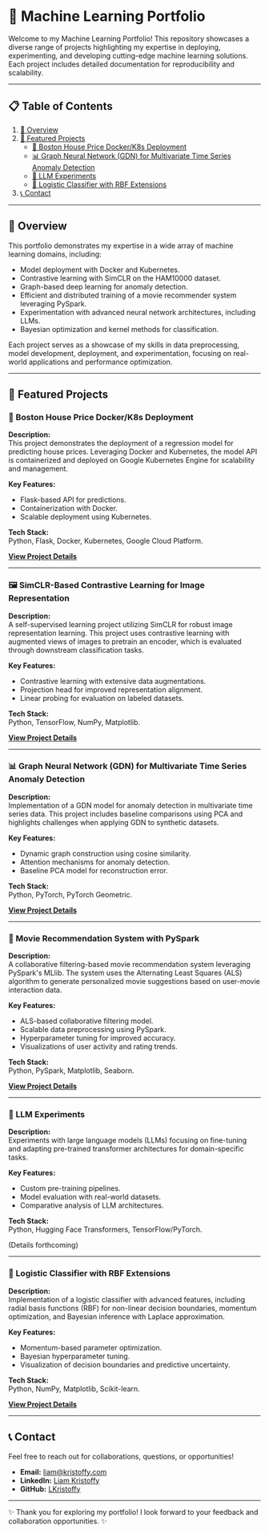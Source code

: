 # 🚀 Machine Learning Portfolio

Welcome to my Machine Learning Portfolio! This repository showcases a diverse range of projects highlighting my expertise in deploying, experimenting, and developing cutting-edge machine learning solutions. Each project includes detailed documentation for reproducibility and scalability.

---

## 📋 Table of Contents

1. [📖 Overview](#-overview)  
2. [🌟 Featured Projects](#-featured-projects)  
   - [🏡 Boston House Price Docker/K8s Deployment](#-boston-house-price-dockerk8s-deployment)  
   - [📊 Graph Neural Network (GDN) for Multivariate Time Series Anomaly Detection](#-graph-neural-network-gdn-for-multivariate-time-series-anomaly-detection)  
   - [🤖 LLM Experiments](#-llm-experiments)  
   - [🧠 Logistic Classifier with RBF Extensions](#-logistic-classifier-with-rbf-extensions)  
3. [📞 Contact](#-contact)  

---

## 📖 Overview

This portfolio demonstrates my expertise in a wide array of machine learning domains, including:  
- Model deployment with Docker and Kubernetes.
- Contrastive learning with SimCLR on the HAM10000 dataset.
- Graph-based deep learning for anomaly detection.
- Efficient and distributed training of a movie recommender system leveraging PySpark.
- Experimentation with advanced neural network architectures, including LLMs.  
- Bayesian optimization and kernel methods for classification.  

Each project serves as a showcase of my skills in data preprocessing, model development, deployment, and experimentation, focusing on real-world applications and performance optimization.

---

## 🌟 Featured Projects

### 🏡 Boston House Price Docker/K8s Deployment

**Description:**  
This project demonstrates the deployment of a regression model for predicting house prices. Leveraging Docker and Kubernetes, the model API is containerized and deployed on Google Kubernetes Engine for scalability and management.  

**Key Features:**  
- Flask-based API for predictions.  
- Containerization with Docker.  
- Scalable deployment using Kubernetes.  

**Tech Stack:**  
Python, Flask, Docker, Kubernetes, Google Cloud Platform.  

[**View Project Details**](./DeploymentProject)

---

### 🖼️ SimCLR-Based Contrastive Learning for Image Representation

**Description:**  
A self-supervised learning project utilizing SimCLR for robust image representation learning. This project uses contrastive learning with augmented views of images to pretrain an encoder, which is evaluated through downstream classification tasks.  

**Key Features:**  
- Contrastive learning with extensive data augmentations.  
- Projection head for improved representation alignment.  
- Linear probing for evaluation on labeled datasets.  

**Tech Stack:**  
Python, TensorFlow, NumPy, Matplotlib.  

[**View Project Details**](./SimCLR_HAM10000)


---

### 📊 Graph Neural Network (GDN) for Multivariate Time Series Anomaly Detection

**Description:**  
Implementation of a GDN model for anomaly detection in multivariate time series data. This project includes baseline comparisons using PCA and highlights challenges when applying GDN to synthetic datasets.  

**Key Features:**  
- Dynamic graph construction using cosine similarity.  
- Attention mechanisms for anomaly detection.  
- Baseline PCA model for reconstruction error.  

**Tech Stack:**  
Python, PyTorch, PyTorch Geometric.  

[**View Project Details**](./GDN_Anomaly_Detection)

---
### 🎥 Movie Recommendation System with PySpark

**Description:**  
A collaborative filtering-based movie recommendation system leveraging PySpark's MLlib. The system uses the Alternating Least Squares (ALS) algorithm to generate personalized movie suggestions based on user-movie interaction data.  

**Key Features:**  
- ALS-based collaborative filtering model.  
- Scalable data preprocessing using PySpark.  
- Hyperparameter tuning for improved accuracy.  
- Visualizations of user activity and rating trends.  

**Tech Stack:**  
Python, PySpark, Matplotlib, Seaborn.  

[**View Project Details**](./PySpark_Projects/MovieRecommender)

---
### 🤖 LLM Experiments

**Description:**  
Experiments with large language models (LLMs) focusing on fine-tuning and adapting pre-trained transformer architectures for domain-specific tasks.  

**Key Features:**  
- Custom pre-training pipelines.  
- Model evaluation with real-world datasets.  
- Comparative analysis of LLM architectures.  

**Tech Stack:**  
Python, Hugging Face Transformers, TensorFlow/PyTorch.  

(Details forthcoming)

---

### 🧠 Logistic Classifier with RBF Extensions

**Description:**  
Implementation of a logistic classifier with advanced features, including radial basis functions (RBF) for non-linear decision boundaries, momentum optimization, and Bayesian inference with Laplace approximation.  

**Key Features:**  
- Momentum-based parameter optimization.  
- Bayesian hyperparameter tuning.  
- Visualization of decision boundaries and predictive uncertainty.  

**Tech Stack:**  
Python, NumPy, Matplotlib, Scikit-learn.  

[**View Project Details**](./Laplace_Bayesian_Logisitc_Classifier)

---

## 📞 Contact

Feel free to reach out for collaborations, questions, or opportunities!  

- **Email:** liam@kristoffy.com  
- **LinkedIn:** [Liam Kristoffy](https://www.linkedin.com/in/liam-kristoffy/)  
- **GitHub:** [LKristoffy](https://github.com/LKristoffy)  

---

✨ Thank you for exploring my portfolio! I look forward to your feedback and collaboration opportunities. ✨
